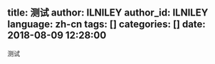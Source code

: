 title: 测试
author: ILNILEY
author_id: ILNILEY
language: zh-cn
tags: []
categories: []
date: 2018-08-09 12:28:00
---
测试